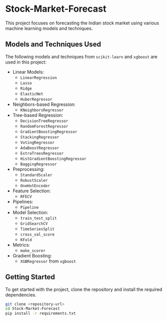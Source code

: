 # Stock-Market-Forecast

This project focuses on forecasting the Indian stock market using various machine learning models and techniques.

## Models and Techniques Used

The following models and techniques from `scikit-learn` and `xgboost` are used in this project:

- Linear Models:
  - `LinearRegression`
  - `Lasso`
  - `Ridge`
  - `ElasticNet`
  - `HuberRegressor`
- Neighbors-based Regression:
  - `KNeighborsRegressor`
- Tree-based Regression:
  - `DecisionTreeRegressor`
  - `RandomForestRegressor`
  - `GradientBoostingRegressor`
  - `StackingRegressor`
  - `VotingRegressor`
  - `AdaBoostRegressor`
  - `ExtraTreesRegressor`
  - `HistGradientBoostingRegressor`
  - `BaggingRegressor`
- Preprocessing:
  - `StandardScaler`
  - `RobustScaler`
  - `OneHotEncoder`
- Feature Selection:
  - `RFECV`
- Pipelines:
  - `Pipeline`
- Model Selection:
  - `train_test_split`
  - `GridSearchCV`
  - `TimeSeriesSplit`
  - `cross_val_score`
  - `KFold`
- Metrics:
  - `make_scorer`
- Gradient Boosting:
  - `XGBRegressor` from `xgboost`

## Getting Started

To get started with the project, clone the repository and install the required dependencies.

```sh
git clone <repository-url>
cd Stock-Market-Forecast
pip install -r requirements.txt